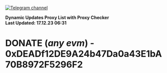 [![Telegram channel](https://img.shields.io/endpoint?url=https://runkit.io/damiankrawczyk/telegram-badge/branches/master?url=https://t.me/n4z4v0d)](https://t.me/n4z4v0d) 

**Dynamic Updates Proxy List with Proxy Checker**  
**Last Updated: 17.12.23 06:31**

# DONATE (_any evm_) - 0xDEADf12DE9A24b47Da0a43E1bA70B8972F5296F2
